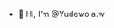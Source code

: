 - 👋 Hi, I’m @Yudewo a.w
<!--- - 👀 I’m interested in ...
- 🌱 I’m currently learning ...
- 💞️ I’m looking to collaborate on ...
- 📫 How to reach me ... --->

<!---
Zacproid/Zacproid is a ✨ special ✨ repository because its `README.md` (this file) appears on your GitHub profile.
You can click the Preview link to take a look at your changes.
--->
